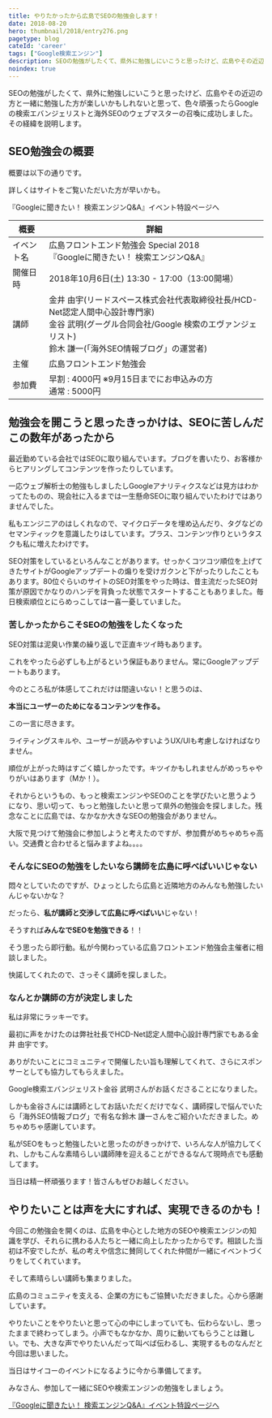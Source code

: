```yaml
---
title: やりたかったから広島でSEOの勉強会します！
date: 2018-08-20
hero: thumbnail/2018/entry276.png
pagetype: blog
cateId: 'career'
tags: ["Google検索エンジン"]
description: SEOの勉強がしたくて、県外に勉強しにいこうと思ったけど、広島やその近辺の方と一緒に勉強した方が楽しいかもしれないと思って、色々頑張ったらGoogleの検索エバンジェリストと海外SEOのウェブマスターの召喚に成功しました。その経緯を説明します。
noindex: true
---
```

SEOの勉強がしたくて、県外に勉強しにいこうと思ったけど、広島やその近辺の方と一緒に勉強した方が楽しいかもしれないと思って、色々頑張ったらGoogleの検索エバンジェリストと海外SEOのウェブマスターの召喚に成功しました。その経緯を説明します。

<prof></prof>

## SEO勉強会の概要
概要は以下の通りです。

詳しくはサイトをご覧いただいた方が早いかも。

『Googleに聞きたい！ 検索エンジンQ&A』イベント特設ページへ

|概要|詳細|
|-|-|
|イベント名|広島フロントエンド勉強会 Special 2018<br>『Googleに聞きたい！ 検索エンジンQ&A』|
|開催日時|2018年10月6日(土) 13:30 - 17:00（13:00開場）|
|講師|金井 由宇(リードスペース株式会社代表取締役社長/HCD-Net認定人間中心設計専門家)<br>金谷 武明(グーグル合同会社/Google 検索のエヴァンジェリスト)<br>鈴木 謙一(「海外SEO情報ブログ」の運営者)|
|主催|広島フロントエンド勉強会|
|参加費|早割 : 4000円 ※9月15日までにお申込みの方<br>通常 : 5000円|

## 勉強会を開こうと思ったきっかけは、SEOに苦しんだこの数年があったから
最近勤めている会社ではSEOに取り組んでいます。ブログを書いたり、お客様からヒアリングしてコンテンツを作ったりしています。

一応ウェブ解析士の勉強もしましたしGoogleアナリティクスなどは見方はわかってたものの、現会社に入るまでは一生懸命SEOに取り組んでいたわけではありませんでした。

私もエンジニアのはしくれなので、マイクロデータを埋め込んだり、タグなどのセマンティックを意識したりはしています。プラス、コンテンツ作りというタスクも私に増えたわけです。

SEO対策をしているといろんなことがあります。せっかくコツコツ順位を上げてきたサイトがGoogleアップデートの煽りを受けガクンと下がったりしたこともあります。80位ぐらいのサイトのSEO対策をやった時は、昔主流だったSEO対策が原因でかなりのハンデを背負った状態でスタートすることもありました。毎日検索順位とにらめっこしては一喜一憂していました。

### 苦しかったからこそSEOの勉強をしたくなった
SEO対策は泥臭い作業の繰り返しで正直キツイ時もあります。

これをやったら必ずしも上がるという保証もありません。常にGoogleアップデートもあります。

今のところ私が体感してこれだけは間違いない！と思うのは、

**本当にユーザーのためになるコンテンツを作る。**

この一言に尽きます。

ライティングスキルや、ユーザーが読みやすいようUX/UIも考慮しなければなりません。

順位が上がった時はすごく嬉しかったです。キツイかもしれませんがめっちゃやりがいはあります（Mか！）。

それからというもの、もっと検索エンジンやSEOのことを学びたいと思うようになり、思い切って、もっと勉強したいと思って県外の勉強会を探しました。残念なことに広島では、なかなか大きなSEOの勉強会がありません。

大阪で見つけて勉強会に参加しようと考えたのですが、参加費がめちゃめちゃ高い。交通費と合わせると悩みますよね。。。。



### そんなにSEOの勉強をしたいなら講師を広島に呼べばいいじゃない
悶々としていたのですが、ひょっとしたら広島と近隣地方のみんなも勉強したいんじゃないかな？

だったら、**私が講師と交渉して広島に呼べばいい**じゃない！

そうすれば**みんなでSEOを勉強できる**！！

そう思ったら即行動。私が今関わっている広島フロントエンド勉強会主催者に相談しました。

快諾してくれたので、さっそく講師を探しました。

### なんとか講師の方が決定しました
私は非常にラッキーです。

最初に声をかけたのは弊社社長でHCD-Net認定人間中心設計専門家でもある金井 由宇です。

ありがたいことにコミュニティで開催したい旨も理解してくれて、さらにスポンサーとしても協力してもらえました。

Google検索エバンジェリスト金谷 武明さんがお話くださることになりました。

しかも金谷さんには講師としてお話いただくだけでなく、講師探しで悩んでいたら「海外SEO情報ブログ」で有名な鈴木 謙一さんをご紹介いただきました。めちゃめちゃ感謝しています。

私がSEOをもっと勉強したいと思ったのがきっかけで、いろんな人が協力してくれ、しかもこんな素晴らしい講師陣を迎えることができるなんて現時点でも感動してます。

当日は精一杯頑張ります！皆さんもぜひお越しください。

## やりたいことは声を大にすれば、実現できるのかも！
今回この勉強会を開くのは、広島を中心とした地方のSEOや検索エンジンの知識を学び、それらに携わる人たちと一緒に向上したかったからです。相談した当初は不安でしたが、私の考えや信念に賛同してくれた仲間が一緒にイベントづくりをしてくれています。

そして素晴らしい講師も集まりました。

広島のコミュニティを支える、企業の方にもご協賛いただきました。心から感謝しています。

やりたいことをやりたいと思って心の中にしまっていても、伝わらないし、思ったままで終わってしまう。小声でもなかなか、周りに動いてもらうことは難しい。でも、大きな声でやりたいんだって叫べば伝わるし、実現するものなんだと今回は思いました。

当日はサイコーのイベントになるように今から準備してます。

みなさん、参加して一緒にSEOや検索エンジンの勉強をしましょう。

[『Googleに聞きたい！ 検索エンジンQ&A』イベント特設ページへ](https://hirofuro.org/2018/)

